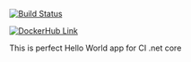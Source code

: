 [![Build Status](https://travis-ci.org/Alksar/ContinuousIntegrationHelloWorld.svg?branch=master)](https://travis-ci.org/Alksar/ContinuousIntegrationHelloWorld)

[![DockerHub Link](https://img.shields.io/badge/DOCKERHUB-link-blue.svg)](https://hub.docker.com/r/alksar/adult_pro)

This is perfect Hello World app for CI .net core
